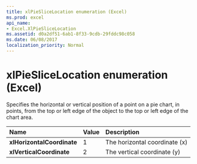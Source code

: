 ```yaml
---
title: xlPieSliceLocation enumeration (Excel)
ms.prod: excel
api_name:
- Excel.XlPieSliceLocation
ms.assetid: d0a2df51-6ab1-8f33-9cdb-29fddc98c058
ms.date: 06/08/2017
localization_priority: Normal
---
```



# xlPieSliceLocation enumeration (Excel)

Specifies the horizontal or vertical position of a point on a pie chart, in points, from the top or left edge of the object to the top or left edge of the chart area.



|Name|Value|Description|
|:-----|:-----|:-----|
| **xlHorizontalCoordinate**|1|The horizontal coordinate (x)|
| **xlVerticalCoordinate**|2|The vertical coordinate (y)|


